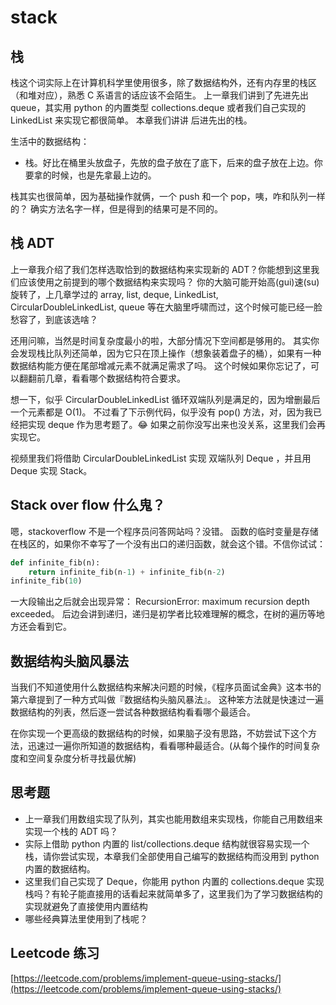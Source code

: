 # stack

## 栈

栈这个词实际上在计算机科学里使用很多，除了数据结构外，还有内存里的栈区 （和堆对应），熟悉 C 系语言的话应该不会陌生。 上一章我们讲到了先进先出 queue，其实用 python 的内置类型 collections.deque 或者我们自己实现的 LinkedList 来实现它都很简单。 本章我们讲讲 后进先出的栈。

生活中的数据结构：

* 栈。好比在桶里头放盘子，先放的盘子放在了底下，后来的盘子放在上边。你要拿的时候，也是先拿最上边的。

栈其实也很简单，因为基础操作就俩，一个 push 和一个 pop，咦，咋和队列一样的？ 确实方法名字一样，但是得到的结果可是不同的。

## 栈 ADT

上一章我介绍了我们怎样选取恰到的数据结构来实现新的 ADT？你能想到这里我们应该使用之前提到的哪个数据结构来实现吗？ 你的大脑可能开始高\(gui\)速\(su\)旋转了，上几章学过的 array, list, deque, LinkedList, CircularDoubleLinkedList, queue 等在大脑里呼啸而过，这个时候可能已经一脸愁容了，到底该选啥？

还用问嘛，当然是时间复杂度最小的啦，大部分情况下空间都是够用的。 其实你会发现栈比队列还简单，因为它只在顶上操作（想象装着盘子的桶），如果有一种数据结构能方便在尾部增减元素不就满足需求了吗。 这个时候如果你忘记了，可以翻翻前几章，看看哪个数据结构符合要求。

想一下，似乎 CircularDoubleLinkedList 循环双端队列是满足的，因为增删最后一个元素都是 O\(1\)。 不过看了下示例代码，似乎没有 pop\(\) 方法，对，因为我已经把实现 deque 作为思考题了。😂 如果之前你没写出来也没关系，这里我们会再实现它。

视频里我们将借助 CircularDoubleLinkedList 实现 双端队列 Deque ，并且用 Deque 实现 Stack。

## Stack over flow 什么鬼？

嗯，stackoverflow 不是一个程序员问答网站吗？没错。 函数的临时变量是存储在栈区的，如果你不幸写了一个没有出口的递归函数，就会这个错。不信你试试：

```python
def infinite_fib(n):
    return infinite_fib(n-1) + infinite_fib(n-2)
infinite_fib(10)
```

一大段输出之后就会出现异常： RecursionError: maximum recursion depth exceeded。 后边会讲到递归，递归是初学者比较难理解的概念，在树的遍历等地方还会看到它。

## 数据结构头脑风暴法

当我们不知道使用什么数据结构来解决问题的时候，《程序员面试金典》这本书的第六章提到了一种方式叫做『数据结构头脑风暴法』。 这种笨方法就是快速过一遍数据结构的列表，然后逐一尝试各种数据结构看看哪个最适合。

在你实现一个更高级的数据结构的时候，如果脑子没有思路，不妨尝试下这个方法，迅速过一遍你所知道的数据结构，看看哪种最适合。\(从每个操作的时间复杂度和空间复杂度分析寻找最优解\)

## 思考题

* 上一章我们用数组实现了队列，其实也能用数组来实现栈，你能自己用数组来实现一个栈的 ADT 吗？
* 实际上借助 python 内置的 list/collections.deque 结构就很容易实现一个栈，请你尝试实现，本章我们全部使用自己编写的数据结构而没用到 python 内置的数据结构。
* 这里我们自己实现了 Deque，你能用 python 内置的 collections.deque 实现栈吗？有轮子能直接用的话看起来就简单多了，这里我们为了学习数据结构的实现就避免了直接使用内置结构
* 哪些经典算法里使用到了栈呢？

## Leetcode 练习

[https://leetcode.com/problems/implement-queue-using-stacks/](https://leetcode.com/problems/implement-queue-using-stacks/)

